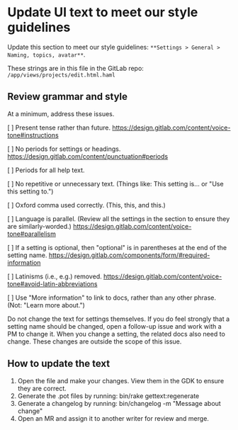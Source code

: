 # Update UI text to meet our style guidelines

Update this section to meet our style guidelines: `**Settings > General > Naming, topics, avatar**`.

These strings are in this file in the GitLab repo: `/app/views/projects/edit.html.haml`

## Review grammar and style

At a minimum, address these issues.

[ ] Present tense rather than future. https://design.gitlab.com/content/voice-tone#instructions

[ ] No periods for settings or headings. https://design.gitlab.com/content/punctuation#periods

[ ] Periods for all help text.

[ ] No repetitive or unnecessary text. (Things like: This setting is... or "Use this setting to.")

[ ] Oxford comma used correctly. (This, this, and this.)

[ ] Language is parallel. (Review all the settings in the section to ensure they are similarly-worded.) https://design.gitlab.com/content/voice-tone#parallelism

[ ] If a setting is optional, then "optional" is in parentheses at the end of the setting name. https://design.gitlab.com/components/form/#required-information

[ ] Latinisms (i.e., e.g.) removed. https://design.gitlab.com/content/voice-tone#avoid-latin-abbreviations

[ ] Use "More information" to link to docs, rather than any other phrase. (Not: "Learn more about.")

Do not change the text for settings themselves. If you do feel strongly that a setting name should be changed, open a follow-up issue and work with a PM to change it. When you change a setting, the related docs also need to change. These changes are outside the scope of this issue.

## How to update the text

1. Open the file and make your changes. View them in the GDK to ensure they are correct.
1. Generate the .pot files by running: bin/rake gettext:regenerate
1. Generate a changelog by running: bin/changelog -m "Message about change"
1. Open an MR and assign it to another writer for review and merge.


